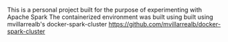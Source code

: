 This is a personal project built for the purpose of experimenting with Apache Spark
The containerized environment was built using built using mvillarrealb's docker-spark-cluster
https://github.com/mvillarrealb/docker-spark-cluster

